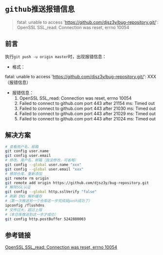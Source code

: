# `github推送报错信息`

> fatal: unable to access 'https://github.com/djsz3y/bug-repository.git/': OpenSSL SSL_read: Connection was reset, errno 10054

## 前言

执行`git push -u origin master`时，出现报错信息：

- 格式：

fatal: unable to access 'https://github.com/djsz3y/bug-repository.git/': XXX（报错信息）

- 报错信息：
  1. OpenSSL SSL_read: Connection was reset, errno 10054
  2. Failed to connect to github.com port 443 after 21154 ms: Timed out
  3. Failed to connect to github.com port 443 after 21030 ms: Timed out
  4. Failed to connect to github.com port 443 after 21029 ms: Timed out
  5. Failed to connect to github.com port 443 after 21024 ms: Timed out

## 解决方案

```bash
# 查看用户名，邮箱
git config user.name
git config user.email
# 修改，用户名，邮箱（我没修改，可省略）
git config --global user.name "xxx"
git config --global user.email "xxx"
# 移除仓库，重新添加
git remote rm origin
git remote add origin https://github.com/djsz3y/bug-repository.git
# 解除SSL认证
git config --global http.sslVerify "false"
# 刷新 DNS 解析缓存
#（第一次推送另一个仓库这一步完成就push成功了）
ipconfig /flushdns
# 文件过大，超过上限
#（本仓库推送到这一步才成功）
git config http.postBuffer 5242880003
```

## 参考链接

[OpenSSL SSL_read: Connection was reset, errno 10054](https://developer.aliyun.com/article/880504)
